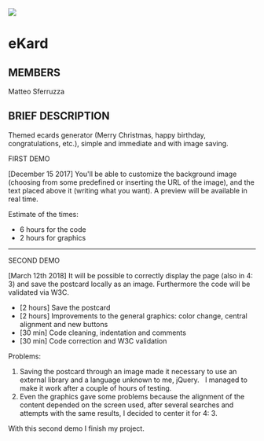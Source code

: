 <img src="http://i67.tinypic.com/w83orn.jpg">

# eKard

## MEMBERS

Matteo Sferruzza

## BRIEF DESCRIPTION

Themed ecards generator (Merry Christmas, happy birthday, congratulations, etc.), simple and immediate and with image saving.

FIRST DEMO

[December 15 2017] You'll be able to customize the background image (choosing from some predefined or inserting the URL of the image), and the text placed above it (writing what you want).
A preview will be available in real time.

Estimate of the times:
- 6 hours for the code
- 2 hours for graphics

-----------------------------------------------
SECOND DEMO

[March 12th 2018] It will be possible to correctly display the page (also in 4: 3) and save the postcard locally as an image. Furthermore the code will be validated via W3C.


- [2 hours] Save the postcard
- [2 hours] Improvements to the general graphics: color change, central alignment and new buttons
- [30 min] Code cleaning, indentation and comments
- [30 min] Code correction and W3C validation

Problems:
1) Saving the postcard through an image made it necessary to use an external library and a language unknown to me, jQuery.
  I managed to make it work after a couple of hours of testing.
2) Even the graphics gave some problems because the alignment of the content depended on the screen used, after several searches and attempts with the same results, I decided to center it for 4: 3.

With this second demo I finish my project.
